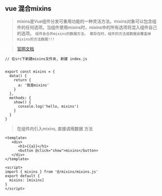 ## vue 混合mixins

> mixins是Vue组件分发可重用功能的一种灵活方法。mixins对象可以包含组件的任何选项。当组件使用mixins时，mixins中的所有选项将混入组件自己的选项。 `组件会合并mixins的数据方法， 都存在时，组件的方法或数据会覆盖掉mixins的方法数据!!!`

> [官网文档](https://cn.vuejs.org/v2/api/#Vue-mixin) 

```
// 在src下新建mixins文件夹, 新建 index.js


export const mixins = {
  data() {
    return {
      a: '我是mixins'
    }
  },
  methods: {
    show() {
      console.log('hello, mixins')
    }
  }
}

```

> 在组件内引入mixins, 直接调用数据 方法 
```
<template>
   <div>
      <h1>{{a}}</h1>
      <button @click="show">mixins</button>
   </div>
</template>

<script>
import { mixins } from '@/mixins/mixins.js'
export default {
  mixins: [mixins]
}
</script>
